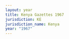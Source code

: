 ```yaml
---
layout: year
title: Kenya Gazettes 1967
jurisdiction: KE
jurisdiction_name: Kenya
year: "1967"
---
```

